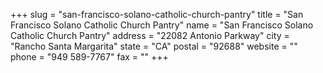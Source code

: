 +++
slug = "san-francisco-solano-catholic-church-pantry"
title = "San Francisco Solano Catholic Church Pantry"
name = "San Francisco Solano Catholic Church Pantry"
address = "22082 Antonio Parkway"
city = "Rancho Santa Margarita"
state = "CA"
postal = "92688"
website = ""
phone = "949 589-7767"
fax = ""
+++
